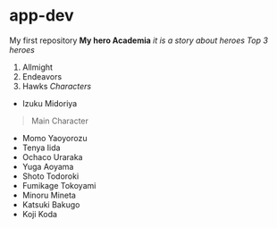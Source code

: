 # app-dev
My first repository
**My hero Academia**
*it is a story about heroes*
*Top 3 heroes*
1. Allmight
2. Endeavors
3. Hawks
*Characters*
- Izuku Midoriya
>Main Character
- Momo Yaoyorozu
- Tenya Iida
- Ochaco Uraraka
- Yuga Aoyama
- Shoto Todoroki
- Fumikage Tokoyami
- Minoru Mineta
- Katsuki Bakugo
- Koji Koda
